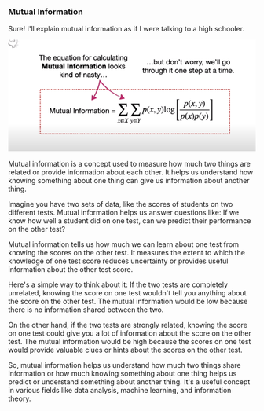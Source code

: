 

### Mutual Information 
Sure! I'll explain mutual information as if I were talking to a high schooler.

![](./img/2023-05-21-20-50-18.png)

Mutual information is a concept used to measure how much two things are related or provide information about each other. It helps us understand how knowing something about one thing can give us information about another thing.

Imagine you have two sets of data, like the scores of students on two different tests. Mutual information helps us answer questions like: If we know how well a student did on one test, can we predict their performance on the other test?

Mutual information tells us how much we can learn about one test from knowing the scores on the other test. It measures the extent to which the knowledge of one test score reduces uncertainty or provides useful information about the other test score.

Here's a simple way to think about it: If the two tests are completely unrelated, knowing the score on one test wouldn't tell you anything about the score on the other test. The mutual information would be low because there is no information shared between the two.

On the other hand, if the two tests are strongly related, knowing the score on one test could give you a lot of information about the score on the other test. The mutual information would be high because the scores on one test would provide valuable clues or hints about the scores on the other test.

So, mutual information helps us understand how much two things share information or how much knowing something about one thing helps us predict or understand something about another thing. It's a useful concept in various fields like data analysis, machine learning, and information theory.






